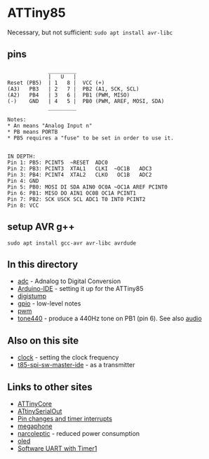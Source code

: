 # ATTiny85

Necessary, but not sufficient:
```sudo apt install avr-libc```

## pins

```
             _________
             |   U   |
Reset (PB5)  | 1   8 |  VCC (+)
(A3)   PB3   | 2   7 |  PB2 (A1, SCK, SCL)
(A2)   PB4   | 3   6 |  PB1 (PWM, MISO)
(-)    GND   | 4   5 |  PB0 (PWM, AREF, MOSI, SDA)
             _________

Notes:
* An means "Analog Input n"
* PB means PORTB
* PB5 requires a "fuse" to be set in order to use it.


IN DEPTH:
Pin 1: PB5: PCINT5  ~RESET  ADC0 
Pin 2: PB3: PCINT3  XTAL1   CLKI  ~OC1B   ADC3
Pin 3: PB4: PCINT4  XTAL2   CLKO   OC1B   ADC2
Pin 4: GND
Pin 5: PB0: MOSI DI SDA AIN0 OC0A ~OC1A AREF PCINT0
Pin 6: PB1: MISO DO AIN1 OC0B OC1A PCINT1
Pin 7: PB2: SCK USCK SCL ADC1 T0 INT0 PCINT2
Pin 8: VCC
```

## setup AVR g++

```
sudo apt install gcc-avr avr-libc avrdude
```


## In this directory

* [adc](adc.md) - Adnalog to Digital Conversion
* [Arduino-IDE](Arduino-IDE.md) - setting it up for the ATTiny85
* [digistump](digistump.md)
* [gpio](gpio.md) - low-level notes
* [pwm](pwm.md)
* [tone440](tone440) - produce a 440Hz tone on PB1 (pin 6). See also [audio](../audio)


## Also on this site

* [clock](clock.md) - setting the clock frequency
* [t85-spi-sw-master-ide](../attiny85/t85-spi-sw-master-ide) - as a transmitter


## Links to other sites

* [ATTinyCore](https://github.com/SpenceKonde/ATTinyCore)
* [ATtinySerialOut](https://github.com/ArminJo/ATtinySerialOut)
* [Pin changes and timer interrupts](https://embeddedthoughts.com/2016/06/06/attiny85-introduction-to-pin-change-and-timer-interrupts/)
* [megaphone](https://www.youtube.com/watch?v=__ECzxnvEg8)
* [narcoleptic](https://github.com/brabl2/narcoleptic) - 
reduced power consumption
* [oled](https://www.youtube.com/watch?v=_J_96iEm2-g)
* [Software UART with Timer1](https://stackoverflow.com/questions/60997804/attiny85-software-uart-with-timer1)

